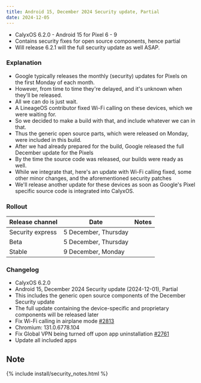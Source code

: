 ```yaml
---
title: Android 15, December 2024 Security update, Partial
date: 2024-12-05
---
```


* CalyxOS 6.2.0 - Android 15 for Pixel 6 - 9
* Contains security fixes for open source components, hence partial
* Will release 6.2.1 will the full security update as well ASAP.

### Explanation
* Google typically releases the monthly (security) updates for Pixels on the first Monday of each month.
* However, from time to time they're delayed, and it's unknown when they'll be released.
* All we can do is just wait.
* A LineageOS contributor fixed Wi-Fi calling on these devices, which we were waiting for.
* So we decided to make a build with that, and include whatever we can in that.
* Thus the generic open source parts, which were released on Monday, were included in this build.
* After we had already prepared for the build, Google released the full December update for the Pixels
* By the time the source code was released, our builds were ready as well.
* While we integrate that, here's an update with Wi-Fi calling fixed, some other minor changes, and the aforementioned security patches
* We'll release another update for these devices as soon as Google's Pixel specific source code is integrated into CalyxOS.

### Rollout

| Release channel  | Date   | Notes |
| ---------------- | ------ | ------ |
| Security express | 5 December, Thursday | |
| Beta | 5 December, Thursday | |
| Stable | 9 December, Monday | |

### Changelog
* CalyxOS 6.2.0
* Android 15, December 2024 Security update (2024-12-01), Partial
* This includes the generic open source components of the December Security update
* The full update containing the device-specific and proprietary components will be released later
* Fix Wi-Fi calling in airplane mode [#2813](https://gitlab.com/CalyxOS/calyxos/-/issues/2813)
* Chromium: 131.0.6778.104
* Fix Global VPN being turned off upon app uninstallation [#2761](https://gitlab.com/CalyxOS/calyxos/-/issues/2761)
* Update all included apps

## Note

{% include install/security_notes.html %}
